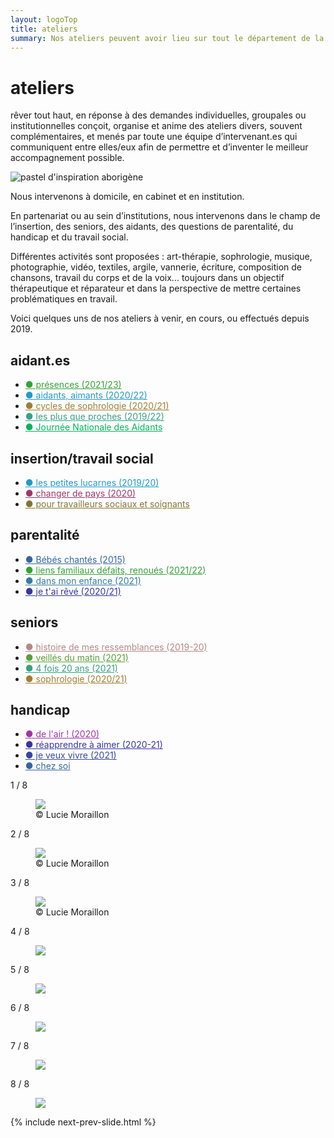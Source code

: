 ```yaml
---
layout: logoTop
title: ateliers
summary: Nos ateliers peuvent avoir lieu sur tout le département de la Saône et Loire, au domicile des personnes, en institution et aussi en cabinet à Buffières dans le sud du département.
---
```


<h1>ateliers</h1>
<p class="intro-text"><span class="rever-typog">rêver tout haut</span>, en réponse à des demandes individuelles, groupales ou institutionnelles conçoit, organise et anime des ateliers divers, souvent complémentaires, et menés par toute une équipe d’intervenant.es qui communiquent entre elles/eux afin de permettre et d’inventer le meilleur accompagnement possible.
</p>
<div class="center-block">
  <img src="https://res.cloudinary.com/dnxcesebo/image/upload/q_auto,f_auto/v1634185061/val-abo-2021-10-12_rwfi4a.jpg" alt="pastel d'inspiration aborigène">
</div>

<p class="intro-text">Nous intervenons à domicile, en cabinet et en institution.
</p>
<p class="intro-text">En partenariat ou au sein d’institutions, nous intervenons dans le champ de l’insertion, des seniors, des aidants, des questions de parentalité, du handicap et du travail social.</p>
<p class="intro-text">Différentes activités sont proposées : art-thérapie, sophrologie, musique, photographie, vidéo, textiles, argile, vannerie, écriture, composition de chansons, travail du corps et de la voix... toujours dans un objectif thérapeutique et réparateur et dans la perspective de mettre certaines problématiques en travail.
</p>

<p class="intro-text">Voici quelques uns de nos ateliers à venir, en cours, ou effectués depuis 2019.
</p>
<h2>aidant.es</h2>
<ul class="center-text">
  <li><a style="color: hsl(120,50%,42%)" href="/presences">●&nbsp;présences (2021/23)</a></li>
  <li><a style="color: #29c" href="/aidants-aimants">●&nbsp;aidants, aimants (2020/22)</a></li>
  <li><a style="color: hsl(40.6,50.5%,42%)" href="/cycles-de-sophrologie">●&nbsp;cycles de sophrologie (2020/21)</a></li>
  <li><a style="color: hsl(165, 50%, 42%)" href="/les-plus-que-proches">●&nbsp;les plus que proches (2019/22)</a></li>
  <li><a style="color: #02b45b" href="/journee-nationale-des-aidants"
        >●&nbsp;Journée Nationale des Aidants</a
      ></li>
</ul>
<h2>insertion/travail social</h2>
<ul class="center-text">
  <li><a style="color: #29c" href="/les-petites-lucarnes">●&nbsp;les petites lucarnes (2019/20)</a></li>
  <li><a style="color: hsl(330,50%,42%)" href="/changer-de-pays">●&nbsp;changer de pays (2020)</a></li>
  <li><a style="color: hsl(52, 45.6%, 34.7%)" href="/pour-travailleurs-sociaux-et-soignants">●&nbsp;pour travailleurs sociaux et soignants</a></li>
</ul>

<h2>parentalité</h2>
<ul class="center-text">
  <li><a style="color: hsl(213, 50%, 42%)" href="/bebes-chantes">●&nbsp;Bébés chantés (2015)</a></li>
  <li><a style="color: hsl(120,50%,42%)" href="/liens-familiaux">●&nbsp;liens familiaux défaits, renoués (2021/22)</a>
  </li>
  <li><a style="color: hsl(200,50%,42%)" href="/dans-mon-enfance">●&nbsp;dans mon enfance (2021)</a></li>
  <li><a style="color: hsl(240,50%,42%)" href="/je-t-ai-reve">●&nbsp;je t'ai rêvé (2020/21)</a></li>
</ul>

<h2>seniors</h2>
<ul class="center-text">
  <li><a style="color: rgb(181, 136, 136)" href="/histoire-de-mes-ressemblances">●&nbsp;histoire de mes ressemblances (2019-20)</a></li>
  <li><a style="color: hsl(100,50%,42%)" href="/veillees-du-matin">●&nbsp;veillés du matin (2021)</a></li>
  <li><a style="color: hsl(160,50%,42%)" href="/4-fois-20-ans">●&nbsp;4 fois 20 ans (2021)</a></li>
  <li><a style="color: hsl(40.6,50.5%,42%)" href="/cycles-de-sophrologie">●&nbsp;sophrologie (2020/21)</a></li>
</ul>
<h2>handicap</h2>
<ul class="center-text">
 <li><a style="color: hsl(300,50%,42%)" href="/de-l-air">●&nbsp;de l'air&nbsp;! (2020)</a></li>
  <li><a style="color: hsl(240, 50%, 42%)" href="/reapprendre-a-aimer"
        >●&nbsp;réapprendre à aimer (2020-21)</a
      >
  </li>
  <li><a style="color: hsl(230,50%,42%)" href="/je-veux-vivre">●&nbsp;je veux vivre (2021)</a></li>
  <li><a style="color:hsl(213, 50%, 42%)" href="/chez-soi">●&nbsp;chez soi</a></li>
</ul>

<div class="space-below"></div>
<!-- Slideshow container -->
<div class="slideshow-container">

<div class="mySlides">
    <div class="numbertext">1 / 8</div>
    <figure>
      <img src="https://res.cloudinary.com/dnxcesebo/image/upload/f_auto,q_auto,w_800/v1601961322/gatsby-cloudinary/girl-tilted-appareil-photo.svg">
      <figcaption class="figCapCenter">© Lucie Moraillon</figcaption>
    </figure>
  </div>

  <div class="mySlides">
    <div class="numbertext">2 / 8</div>
    <figure>
      <img src="https://res.cloudinary.com/dnxcesebo/image/upload/f_auto,q_auto,w_800/v1601961305/gatsby-cloudinary/walking-far-away.svg">
      <figcaption class="figCap">© Lucie Moraillon</figcaption>
    </figure>
  </div>

  <div class="mySlides">
    <div class="numbertext">3 / 8</div>
    <figure>
      <img src="https://res.cloudinary.com/dnxcesebo/image/upload/f_auto,q_auto,w_800/v1601961300/gatsby-cloudinary/two-photos-side-by-side.svg">
      <figcaption class="figCap">© Lucie Moraillon</figcaption>
    </figure>
  </div>

  <div class="mySlides">
    <div class="numbertext">4 / 8</div>
    <figure>
      <img src="https://res.cloudinary.com/dnxcesebo/image/upload/f_auto,q_auto,w_800/v1601961294/gatsby-cloudinary/grey-bust-pink-wall.svg">
      <figcaption class="figCap"></figcaption>
    </figure>
  </div>

<div class="mySlides">
    <div class="numbertext">5 / 8</div>
    <figure>
      <img src="https://res.cloudinary.com/dnxcesebo/image/upload/v1601961323/gatsby-cloudinary/hands-drawing-chalk-on-black.svg">
      <figcaption class="figCap"></figcaption>
    </figure>
  </div>

<div class="mySlides">
    <div class="numbertext">6 / 8</div>
    <figure>
      <img src="https://res.cloudinary.com/dnxcesebo/image/upload/v1601961316/gatsby-cloudinary/five-hands-colors.svg">
      <figcaption class="figCap"></figcaption>
    </figure>
  </div>

  <div class="mySlides">
    <div class="numbertext">7 / 8</div>
    <figure>
      <img src="https://res.cloudinary.com/dnxcesebo/image/upload/f_auto,q_auto,w_800/v1601961318/gatsby-cloudinary/portrait-etched-on-black.svg">
      <figcaption class="figCap"></figcaption>
    </figure>
  </div>

  <div class="mySlides">
    <div class="numbertext">8 / 8</div>
    <figure>
      <img src="https://res.cloudinary.com/dnxcesebo/image/upload/f_auto,q_auto,w_800/v1601961301/gatsby-cloudinary/text-dans-le-noir.svg">
      <figcaption class="figCap"></figcaption>
    </figure>
  </div>
  
 {% include next-prev-slide.html %}


</div>
<br>

<script type="text/javascript" src="/js/slideshow.js"></script>
